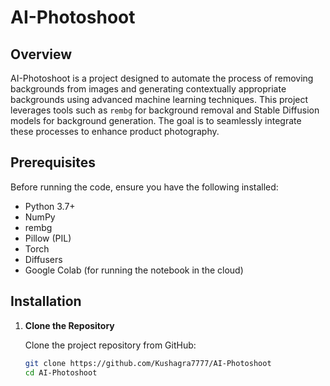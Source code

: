 # AI-Photoshoot

## Overview

AI-Photoshoot is a project designed to automate the process of removing backgrounds from images and generating contextually appropriate backgrounds using advanced machine learning techniques. This project leverages tools such as `rembg` for background removal and Stable Diffusion models for background generation. The goal is to seamlessly integrate these processes to enhance product photography.

## Prerequisites

Before running the code, ensure you have the following installed:

- Python 3.7+
- NumPy
- rembg
- Pillow (PIL)
- Torch
- Diffusers
- Google Colab (for running the notebook in the cloud)

## Installation

1. **Clone the Repository**

   Clone the project repository from GitHub:
   ```sh
   git clone https://github.com/Kushagra7777/AI-Photoshoot
   cd AI-Photoshoot
